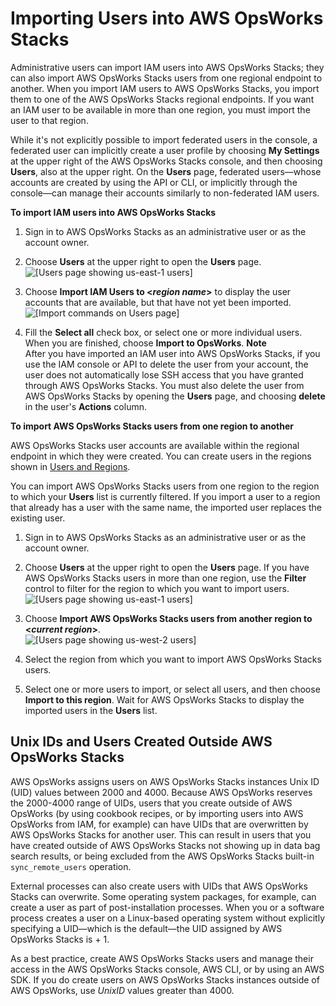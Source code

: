 # Importing Users into AWS OpsWorks Stacks<a name="opsworks-security-users-manage-import"></a>

Administrative users can import IAM users into AWS OpsWorks Stacks; they can also import AWS OpsWorks Stacks users from one regional endpoint to another\. When you import IAM users to AWS OpsWorks Stacks, you import them to one of the AWS OpsWorks Stacks regional endpoints\. If you want an IAM user to be available in more than one region, you must import the user to that region\.

While it's not explicitly possible to import federated users in the console, a federated user can implicitly create a user profile by choosing **My Settings** at the upper right of the AWS OpsWorks Stacks console, and then choosing **Users**, also at the upper right\. On the **Users** page, federated users—whose accounts are created by using the API or CLI, or implicitly through the console—can manage their accounts similarly to non\-federated IAM users\.

**To import IAM users into AWS OpsWorks Stacks**

1. Sign in to AWS OpsWorks Stacks as an administrative user or as the account owner\.

1. Choose **Users** at the upper right to open the **Users** page\.  
![\[Users page showing us-east-1 users\]](http://docs.aws.amazon.com/opsworks/latest/userguide/images/permissions_users_page.png)

1. Choose **Import IAM Users to <*region name*>** to display the user accounts that are available, but that have not yet been imported\.  
![\[Import commands on Users page\]](http://docs.aws.amazon.com/opsworks/latest/userguide/images/permissions_import.png)

1. Fill the **Select all** check box, or select one or more individual users\. When you are finished, choose **Import to OpsWorks**\.
**Note**  
After you have imported an IAM user into AWS OpsWorks Stacks, if you use the IAM console or API to delete the user from your account, the user does not automatically lose SSH access that you have granted through AWS OpsWorks Stacks\. You must also delete the user from AWS OpsWorks Stacks by opening the **Users** page, and choosing **delete** in the user's **Actions** column\.

**To import AWS OpsWorks Stacks users from one region to another**

AWS OpsWorks Stacks user accounts are available within the regional endpoint in which they were created\. You can create users in the regions shown in [Users and Regions](opsworks-security-users-manage.md#UsersandRegions)\.

You can import AWS OpsWorks Stacks users from one region to the region to which your **Users** list is currently filtered\. If you import a user to a region that already has a user with the same name, the imported user replaces the existing user\.

1. Sign in to AWS OpsWorks Stacks as an administrative user or as the account owner\.

1. Choose **Users** at the upper right to open the **Users** page\. If you have AWS OpsWorks Stacks users in more than one region, use the **Filter** control to filter for the region to which you want to import users\.  
![\[Users page showing us-east-1 users\]](http://docs.aws.amazon.com/opsworks/latest/userguide/images/permissions_users_page.png)

1. Choose **Import AWS OpsWorks Stacks users from another region to <*current region*>**\.  
![\[Users page showing us-west-2 users\]](http://docs.aws.amazon.com/opsworks/latest/userguide/images/permissions_import_otherregion.png)

1. Select the region from which you want to import AWS OpsWorks Stacks users\.

1. Select one or more users to import, or select all users, and then choose **Import to this region**\. Wait for AWS OpsWorks Stacks to display the imported users in the **Users** list\.

## Unix IDs and Users Created Outside AWS OpsWorks Stacks<a name="w100ab1c14c59c13c33c15c15"></a>

AWS OpsWorks assigns users on AWS OpsWorks Stacks instances Unix ID \(UID\) values between 2000 and 4000\. Because AWS OpsWorks reserves the 2000\-4000 range of UIDs, users that you create outside of AWS OpsWorks \(by using cookbook recipes, or by importing users into AWS OpsWorks from IAM, for example\) can have UIDs that are overwritten by AWS OpsWorks Stacks for another user\. This can result in users that you have created outside of AWS OpsWorks Stacks not showing up in data bag search results, or being excluded from the AWS OpsWorks Stacks built\-in `sync_remote_users` operation\.

External processes can also create users with UIDs that AWS OpsWorks Stacks can overwrite\. Some operating system packages, for example, can create a user as part of post\-installation processes\. When you or a software process creates a user on a Linux\-based operating system without explicitly specifying a UID—which is the default—the UID assigned by AWS OpsWorks Stacks is *<highest existing AWS OpsWorks UID>* \+ 1\.

As a best practice, create AWS OpsWorks Stacks users and manage their access in the AWS OpsWorks Stacks console, AWS CLI, or by using an AWS SDK\. If you do create users on AWS OpsWorks Stacks instances outside of AWS OpsWorks, use *UnixID* values greater than 4000\.